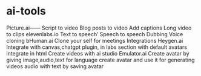 # ai-tools


Picture.ai——
      Script to video
      Blog posts to video
     Add captions
     Long video to clips
elevenlabs.io
     Text to speech’
     Speech to speech
     Dubbing
     Voice cloning
bHuman.ai
     Clone your self for meetings
    Integrations
Heygen.ai
      Integrate with canvas,chatgpt plugin, in labs section with   default avatars integrate in html 
    Create videos with ai studio
Emulator.ai
      Create avatar by giving image,audio,text for language create avatar and use it for generating videos audio with text by saving avatar
